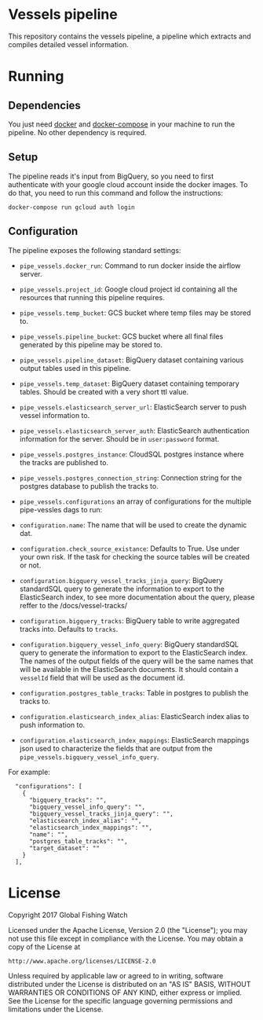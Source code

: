 # Vessels pipeline

This repository contains the vessels pipeline, a pipeline which extracts and compiles detailed vessel information.

# Running

## Dependencies

You just need [docker](https://www.docker.com/) and [docker-compose](https://docs.docker.com/compose/) in your machine to run the pipeline. No other dependency is required.

## Setup

The pipeline reads it's input from BigQuery, so you need to first authenticate with your google cloud account inside the docker images. To do that, you need to run this command and follow the instructions:

```
docker-compose run gcloud auth login
```

## Configuration

The pipeline exposes the following standard settings:

* `pipe_vessels.docker_run`: Command to run docker inside the airflow server.
* `pipe_vessels.project_id`: Google cloud project id containing all the resources that running this pipeline requires.
* `pipe_vessels.temp_bucket`: GCS bucket where temp files may be stored to.
* `pipe_vessels.pipeline_bucket`: GCS bucket where all final files generated by this pipeline may be stored to.
* `pipe_vessels.pipeline_dataset`: BigQuery dataset containing various output tables used in this pipeline.
* `pipe_vessels.temp_dataset`: BigQuery dataset containing temporary tables. Should be created with a very short ttl value.
* `pipe_vessels.elasticsearch_server_url`: ElasticSearch server to push vessel information to.
* `pipe_vessels.elasticsearch_server_auth`: ElasticSearch authentication information for the server. Should be in `user:password` format.
* `pipe_vessels.postgres_instance`: CloudSQL postgres instance where the tracks are published to.
* `pipe_vessels.postgres_connection_string`: Connection string for the postgres database to publish the tracks to.

* `pipe_vessels.configurations` an array of configurations for the multiple pipe-vessles dags to run:

* `configuration.name`: The name that will be used to create the dynamic dat. 
* `configuration.check_source_existance`: Defaults to True. Use under your own risk. If the task for checking the source tables will be created or not.
* `configuration.bigquery_vessel_tracks_jinja_query`: BigQuery standardSQL query to generate the information to export to the ElasticSearch index, to see more documentation
about the query, please reffer to the /docs/vessel-tracks/
* `configuration.bigquery_tracks`: BigQuery table to write aggregated tracks into. Defaults to `tracks`.
* `configuration.bigquery_vessel_info_query`: BigQuery standardSQL query to generate the information to export to the ElasticSearch index. The names of the output fields of the query will be the same names that will be available in the ElasticSearch documents. It should contain a `vesselId` field that will be used as the document id.
* `configuration.postgres_table_tracks`: Table in postgres to publish the tracks to.
* `configuration.elasticsearch_index_alias`: ElasticSearch index alias to push information to. 
* `configuration.elasticsearch_index_mappings`: ElasticSearch mappings json used to characterize the fields that are output from the `pipe_vessels.bigquery_vessel_info_query`.

For example:

```
  "configurations": [
    {
      "bigquery_tracks": "", 
      "bigquery_vessel_info_query": "", 
      "bigquery_vessel_tracks_jinja_query": "", 
      "elasticsearch_index_alias": "", 
      "elasticsearch_index_mappings": "", 
      "name": "", 
      "postgres_table_tracks": "", 
      "target_dataset": ""
    }
  ], 
```

# License

Copyright 2017 Global Fishing Watch

Licensed under the Apache License, Version 2.0 (the "License");
you may not use this file except in compliance with the License.
You may obtain a copy of the License at

    http://www.apache.org/licenses/LICENSE-2.0

Unless required by applicable law or agreed to in writing, software
distributed under the License is distributed on an "AS IS" BASIS,
WITHOUT WARRANTIES OR CONDITIONS OF ANY KIND, either express or implied.
See the License for the specific language governing permissions and
limitations under the License.

